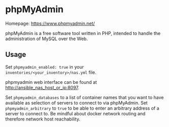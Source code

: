 # phpMyAdmin

Homepage: <https://www.phpmyadmin.net/>

phpMyAdmin is a free software tool written in PHP, intended to handle the administration of MySQL over the Web.

## Usage

Set `phpmyadmin_enabled: true` in your `inventories/<your_inventory>/nas.yml` file.

phpmyadmin web interface can be found at <http://ansible_nas_host_or_ip:8097>.

Set `phpmyadmin_databases` to a list of container names that you want to have available as selection of servers to connect to via phpMyAdmin.
Set `phpmyadmin_arbitrary` to `true` to be able to enter an arbitrary address of a server to connect to. Be mindful about docker network routing and therefore network host reachability.
